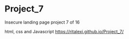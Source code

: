 # Project_7
Insecure landing page
project 7 of 16

html, css and Javascript 
https://ritalexi.github.io/Project_7/
